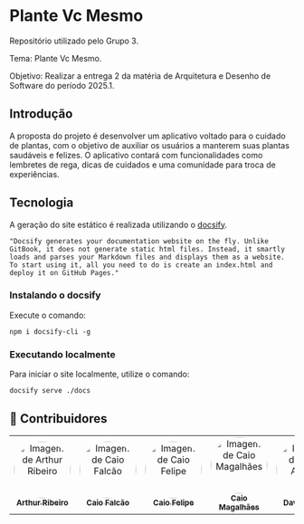 # Plante Vc Mesmo

Repositório utilizado pelo Grupo 3.

Tema: Plante Vc Mesmo.

Objetivo: Realizar a entrega 2 da matéria de Arquitetura e Desenho de Software do período 2025.1.

## Introdução

A proposta do projeto é desenvolver um aplicativo voltado para o cuidado de plantas, com o objetivo de auxiliar os usuários a manterem suas plantas saudáveis e felizes. O aplicativo contará com funcionalidades como lembretes de rega, dicas de cuidados e uma comunidade para troca de experiências.

## Tecnologia

A geração do site estático é realizada utilizando o [docsify](https://docsify.js.org/).

```shell
"Docsify generates your documentation website on the fly. Unlike GitBook, it does not generate static html files. Instead, it smartly loads and parses your Markdown files and displays them as a website. To start using it, all you need to do is create an index.html and deploy it on GitHub Pages."
```

### Instalando o docsify

Execute o comando:

```shell
npm i docsify-cli -g
```

### Executando localmente

Para iniciar o site localmente, utilize o comando:

```shell
docsify serve ./docs
```

## 👥 Contribuidores

<center> 
  
<table style="width: 100%;">
  <tr>
    <td align="center">
      <a href="https://github.com/artrsousa1">
        <img style="border-radius: 50%;" src="https://github.com/artrsousa1.png" width="100px;" alt="Imagem de Arthur Ribeiro"/><br />
        <sub><b>Arthur Ribeiro</b></sub>
      </a>
    </td>
    <td align="center">
      <a href="https://github.com/CaioHabibe">
        <img style="border-radius: 50%;" src="https://github.com/CaioHabibe.png" width="100px;" alt="Imagem de Caio Falcão"/><br />
        <sub><b>Caio Falcão<b></sub>
      </a>
    </td>
    <td align="center">
      <a href="https://github.com/caio-felipee">
        <img style="border-radius: 50%;" src="https://github.com/caio-felipee.png" width="100px;" alt="Imagem de Caio Felipe"/><br />
        <sub><b>Caio Felipe</b></sub>
      </a>
    </td>
    <td align="center">
      <a href="https://github.com/caiolamego">
        <img style="border-radius: 50%;" src="https://github.com/caiolamego.png" width="100px;" alt="Imagem de Caio Magalhães"/><br />
        <sub><b>Caio Magalhães</b></sub>
      </a>
    </td>
    <td align="center">
      <a href="https://github.com/dcasseb">
        <img style="border-radius: 50%;" src="https://github.com/dcasseb.png" width="100px;" alt="Imagem de Davi Araújo"/><br />
        <sub><b>Davi Araújo</b></sub>
      </a>
    </td>
    <td align="center">
      <a href="https://github.com/MMcLovin">
        <img style="border-radius: 50%;" src="https://github.com/MMcLovin.png" width="100px;" alt="Imagem de Gabriel Fernando"/><br />
        <sub><b>Gabriel Fernando</b></sub>
      </a>
    </td>
    <td align="center">
      <a href="https://github.com/mateusvrs">
        <img style="border-radius: 50%;" src="https://github.com/mateusvrs.png" width="100px;" alt="Imagem de Mateus Vieira"/><br />
        <sub><b>Mateus Vieira</b></sub>
      </a>
    </td>
    <td align="center">
      <a href="https://github.com/MatheussBrant">
        <img style="border-radius: 50%;" src="https://github.com/MatheussBrant.png" width="100px;" alt="Imagem de Matheus de Siqueira"/><br />
        <sub><b>Matheus de Siqueira</b></sub>
      </a>
    </td>
    <td align="center">
      <a href="https://github.com/PedroHenrique061">
        <img style="border-radius: 50%;" src="https://github.com/PedroHenrique061.png" width="100px;" alt="Imagem de Pedro Henrique"/><br />
        <sub><b>Pedro Henrique</b></sub>
      </a>
    </td>
    <td align="center">
      <a href="https://github.com/rmatuda">
        <img style="border-radius: 50%;" src="https://github.com/rmatuda.png" width="100px;" alt="Imagem de Rafael Melo"/><br />
        <sub><b>Rafael Melo</b></sub>
      </a>
    </td>
  </tr>
</table>

</center>
